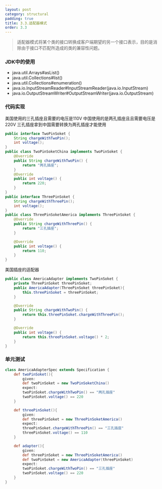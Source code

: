 ```yaml
---
layout: post
category: structural
padding: true
title: 3.3.适配器模式
order: 3.3
---
```


> 适配器模式将某个类的接口转换成客户端期望的另一个接口表示，目的是消除由于接口不匹配所造成的类的兼容性问题。

### JDK中的使用
- java.util.Arrays#asList()
- java.util.Collections#list()
- java.util.Collections#enumeration()
- java.io.InputStreamReader#InputStreamReader(java.io.InputStream)
- java.io.OutputStreamWriter#OutputStreamWriter(java.io.OutputStream)

### 代码实现
美国使用的三孔插座且需要的电压是110V 中国使用的是两孔插座且且需要电压是220V 三孔插座拿到中国需要转换为两孔插座才能使用  
```java
public interface TwoPinSoket {
    String chargeWithTwoPin();
    int voltage();
}
public class TwoPinSoketChina implements TwoPinSoket {
    @Override
    public String chargeWithTwoPin() {
        return "两孔插座";
    }
    @Override
    public int voltage() {
        return 220;
    }
}
public interface ThreePinSoket {
    String chargeWithThreePin();
    int voltage();
}
public class ThreePinSoketAmerica implements ThreePinSoket {
    @Override
    public String chargeWithThreePin() {
        return "三孔插座";
    }

    @Override
    public int voltage() {
        return 110;
    }
}
```
美国插座的适配器  
```java
public class AmericaAdapter implements TwoPinSoket {
    private ThreePinSoket threePinSoket;
    public AmericaAdapter(ThreePinSoket threePinSoket){
        this.threePinSoket = threePinSoket;
    }

    @Override
    public String chargeWithTwoPin() {
        return this.threePinSoket.chargeWithThreePin();
    }

    @Override
    public int voltage() {
        return this.threePinSoket.voltage() * 2;
    }
}
```

### 单元测试
```groovy
class AmericaAdapterSpec extends Specification {
    def twoPinSoket(){
        given:
        def twoPinSoket = new TwoPinSoketChina()
        expect:
        twoPinSoket.chargeWithTwoPin() == "两孔插座"
        twoPinSoket.voltage() == 220
    }

    def threePinSoket(){
        given:
        def threePinSoket = new ThreePinSoketAmerica()
        expect:
        threePinSoket.chargeWithThreePin() == "三孔插座"
        threePinSoket.voltage() == 110
    }

    def adapter(){
        given:
        def threePinSoket = new ThreePinSoketAmerica()
        def twoPinSoket = new AmericaAdapter(threePinSoket)
        expect:
        twoPinSoket.chargeWithTwoPin() == "三孔插座"
        twoPinSoket.voltage() == 220
    }
}
```